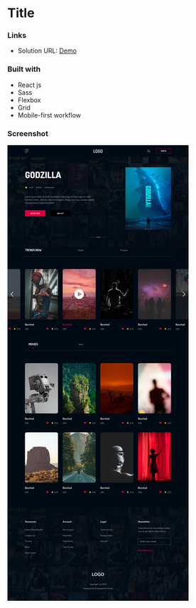 


# **Title**

### **Links**

- Solution URL: [Demo](https://movie-app-landing-page.netlify.app/)

### **Built with**

- React js
- Sass
- Flexbox
- Grid
- Mobile-first workflow

### **Screenshot**

![](./screenshots/screenshot-dektop.jpg)
